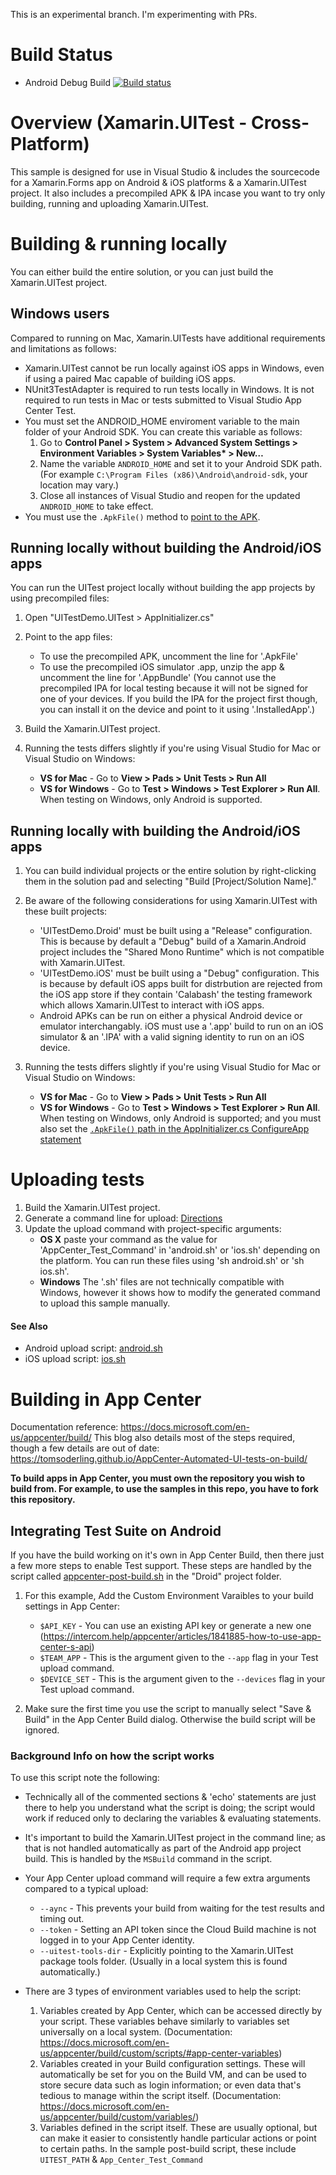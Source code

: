This is an experimental branch. I'm experimenting with PRs.

# Build Status

- Android Debug Build [![Build status](https://build.appcenter.ms/v0.1/apps/44bda37a-6d93-4fdd-abfe-c5aeff6c5c8a/branches/master/badge)](https://appcenter.ms/orgs/XTCTeam/apps/Kent-G.-UITestDemo/build/branches/master)

# Overview (Xamarin.UITest - Cross-Platform)

This sample is designed for use in Visual Studio & includes the sourcecode for a Xamarin.Forms app on Android & iOS platforms & a Xamarin.UITest project. It also includes a precompiled APK & IPA incase you want to try only building, running and uploading Xamarin.UITest.

# Building & running locally

You can either build the entire solution, or you can just build the Xamarin.UITest project.

## Windows users

Compared to running on Mac, Xamarin.UITests have additional requirements and limitations as follows:

- Xamarin.UITest cannot be run locally against iOS apps in Windows, even if using a paired Mac capable of building iOS apps.
- NUnit3TestAdapter is required to run tests locally in Windows. It is not required to run tests in Mac or tests submitted to Visual Studio App Center Test.
- You must set the ANDROID_HOME enviroment variable to the main folder of your Android SDK. You can create this variable as follows:
  1. Go to **Control Panel > System > Advanced System Settings > Environment Variables > System Variables\* > New…**
  2. Name the variable `ANDROID_HOME` and set it to your Android SDK path. (For example `C:\Program Files (x86)\Android\android-sdk`, your location may vary.)
  3. Close all instances of Visual Studio and reopen for the updated `ANDROID_HOME` to take effect.
- You must use the `.ApkFile()` method to [point to the APK](UITestDemo.UITest/AppInitializer.cs#L30).

## Running locally without building the Android/iOS apps

You can run the UITest project locally without building the app projects by using precompiled files:

1. Open "UITestDemo.UITest > AppInitializer.cs"
2. Point to the app files:

   - To use the precompiled APK, uncomment the line for '.ApkFile'
   - To use the precompiled iOS simulator .app, unzip the app & uncomment the line for '.AppBundle'
     (You cannot use the precompiled IPA for local testing because it will not be signed for one of your devices. If you build the IPA for the project first though, you can install it on the device and point to it using '.InstalledApp'.)

3. Build the Xamarin.UITest project.
4. Running the tests differs slightly if you're using Visual Studio for Mac or Visual Studio on Windows:
   - **VS for Mac** - Go to **View > Pads > Unit Tests > Run All**
   - **VS for Windows** - Go to **Test > Windows > Test Explorer > Run All**. When testing on Windows, only Android is supported.

## Running locally with building the Android/iOS apps

1. You can build individual projects or the entire solution by right-clicking them in the solution pad and selecting "Build [Project/Solution Name]."

2. Be aware of the following considerations for using Xamarin.UITest with these built projects:

   - 'UITestDemo.Droid' must be built using a "Release" configuration. This is because by default a "Debug" build of a Xamarin.Android project includes the "Shared Mono Runtime" which is not compatible with Xamarin.UITest.
   - 'UITestDemo.iOS' must be built using a "Debug" configuration. This is because by default iOS apps built for distrbution are rejected from the iOS app store if they contain 'Calabash' the testing framework which allows Xamarin.UITest to interact with iOS apps.
   - Android APKs can be run on either a physical Android device or emulator interchangably. iOS must use a '.app' build to run on an iOS simulator & an '.IPA' with a valid signing identity to run on an iOS device.

3. Running the tests differs slightly if you're using Visual Studio for Mac or Visual Studio on Windows:
   - **VS for Mac** - Go to **View > Pads > Unit Tests > Run All**
   - **VS for Windows** - Go to **Test > Windows > Test Explorer > Run All**. When testing on Windows, only Android is supported; and you must also set the [`.ApkFile()` path in the AppInitializer.cs ConfigureApp statement](/Xamarin.UITest/UITestDemo/UITestDemo.UITest/AppInitializer.cs#L31)

# Uploading tests

1. Build the Xamarin.UITest project.
2. Generate a command line for upload: [Directions](/../../#upload-commands)
3. Update the upload command with project-specific arguments:
   - **OS X** paste your command as the value for 'AppCenter_Test_Command' in 'android.sh' or 'ios.sh' depending on the platform. You can run these files using 'sh android.sh' or 'sh ios.sh'.
   - **Windows** The '.sh' files are not technically compatible with Windows, however it shows how to modify the generated command to upload this sample manually.

#### See Also

- Android upload script: [android.sh](android.sh)
- iOS upload script: [ios.sh](ios.sh)

# Building in App Center

Documentation reference: https://docs.microsoft.com/en-us/appcenter/build/
This blog also details most of the steps required, though a few details are out of date: https://tomsoderling.github.io/AppCenter-Automated-UI-tests-on-build/

**To build apps in App Center, you must own the repository you wish to build from. For example, to use the samples in this repo, you have to fork this repository.**

## Integrating Test Suite on Android

If you have the build working on it's own in App Center Build, then there just a few more steps to enable Test support. These steps are handled by the script called [appcenter-post-build.sh](Droid/appcenter-post-build.sh) in the "Droid" project folder.

1. For this example, Add the Custom Environment Varaibles to your build settings in App Center:

   - `$API_KEY` - You can use an existing API key or generate a new one (https://intercom.help/appcenter/articles/1841885-how-to-use-app-center-s-api)
   - `$TEAM_APP` - This is the argument given to the `--app` flag in your Test upload command.
   - `$DEVICE_SET` - This is the argument given to the `--devices` flag in your Test upload command.

2. Make sure the first time you use the script to manually select "Save & Build" in the App Center Build dialog. Otherwise the build script will be ignored.

### Background Info on how the script works

To use this script note the following:

- Technically all of the commented sections & 'echo' statements are just there to help you understand what the script is doing; the script would work if reduced only to declaring the variables & evaluating statements.

- It's important to build the Xamarin.UITest project in the command line; as that is not handled automatically as part of the Android app project build. This is handled by the `MSBuild` command in the script.

- Your App Center upload command will require a few extra arguments compared to a typical upload:

  - `--aync` - This prevents your build from waiting for the test results and timing out.
  - `--token` - Setting an API token since the Cloud Build machine is not logged in to your App Center identity.
  - `--uitest-tools-dir` - Explicitly pointing to the Xamarin.UITest package tools folder. (Usually in a local system this is found automatically.)

- There are 3 types of environment variables used to help the script:
  1. Variables created by App Center, which can be accessed directly by your script. These variables behave similarly to variables set universally on a local system. (Documentation: https://docs.microsoft.com/en-us/appcenter/build/custom/scripts/#app-center-variables)
  2. Variables created in your Build configuration settings. These will automatically be set for you on the Build VM, and can be used to store secure data such as login information; or even data that's tedious to manage within the script itself. (Documentation: https://docs.microsoft.com/en-us/appcenter/build/custom/variables/)
  3. Variables defined in the script itself. These are usually optional, but can make it easier to consistently handle particular actions or point to certain paths. In the sample post-build script, these include `UITEST_PATH` & `App_Center_Test_Command`
